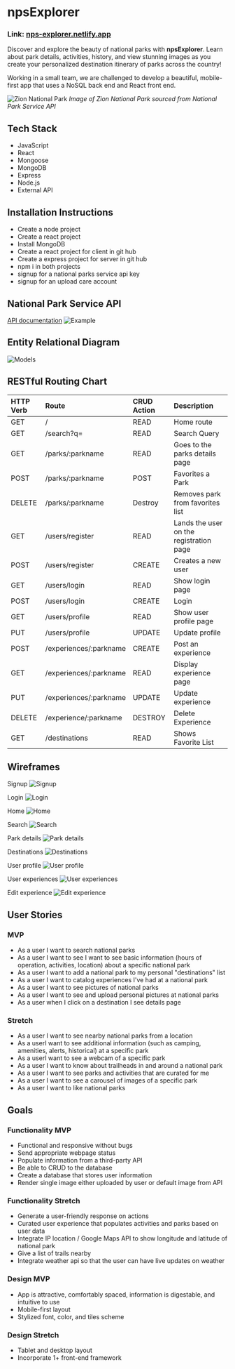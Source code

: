 # npsExplorer

### Link: [nps-explorer.netlify.app]([https://nps-explorer.netlify.app/](https://645ae12259fd3d52913fb954--grand-sunflower-c807ab.netlify.app/))

Discover and explore the beauty of national parks with **npsExplorer**. Learn about park details, activities, history, and view stunning images as you create your personalized destination itinerary of parks across the country!

Working in a small team, we are challenged to develop a beautiful, mobile-first app that uses a NoSQL back end and React front end. 

![Zion National Park](https://www.nps.gov/common/uploads/structured_data/68BFC1AC-BF96-629F-89D261D78F181C64.jpg)
*Image of Zion National Park sourced from National Park Service API*

## Tech Stack
* JavaScript 
* React
* Mongoose
* MongoDB
* Express
* Node.js
* External API

## Installation Instructions

* Create a node project
* Create a react project
* Install MongoDB
* Create a react project for client in git hub
* Create a express project for server in git hub
* npm i in both projects
* signup for a national parks service api key
* signup for an upload care account


## National Park Service API
[API documentation](https://www.nps.gov/subjects/developer/api-documentation.htm)
![Example](./readMedia/NPS-API-example.png)

## Entity Relational Diagram
![Models](./readMedia/erd.png)

## RESTful Routing Chart
| HTTP Verb | Route                       | CRUD Action | Description                             |
|:--------- |:--------------------------- |:----------- |:--------------------------------------- |
| GET       | /                           | READ        | Home route                              |
| GET       | /search?q=                  | READ        | Search Query                            |
| GET       | /parks/:parkname            | READ        | Goes to the parks details page          |
| POST      | /parks/:parkname            | POST        | Favorites a Park                        |
| DELETE    | /parks/:parkname            | Destroy     | Removes park from favorites list        |
| GET       | /users/register             | READ        | Lands the user on the registration page |
| POST      | /users/register             | CREATE      | Creates a new user                      |
| GET       | /users/login                | READ        | Show login page                         |
| POST      | /users/login                | CREATE      | Login                                   |
| GET       | /users/profile              | READ        | Show user profile page                  |
| PUT       | /users/profile              | UPDATE      | Update profile                          |
| POST      | /experiences/:parkname | CREATE      | Post an experience                      |
| GET       | /experiences/:parkname | READ        | Display experience page                 |
| PUT       | /experiences/:parkname | UPDATE      | Update experience                       |
| DELETE    | /experience/:parkname  | DESTROY     | Delete Experience                       |
| GET       | /destinations               | READ        | Shows Favorite List                     |

## Wireframes
Signup
![Signup](./readMedia/Wireframe-sign-up.png)


Login
![Login](./readMedia/Wireframe-login.png)


Home
![Home](./readMedia/Wireframe-home.png)


Search
![Search](./readMedia/Wireframe-search.png)


Park details
![Park details](./readMedia/Wireframe-park-details.png)


Destinations
![Destinations](./readMedia/Wireframe-destinations.png)


User profile
![User profile](./readMedia/Wireframe-user-profile.png)


User experiences
![User experiences](./readMedia/Wireframe-view-experience.png)


Edit experience
![Edit experience](./readMedia/Wireframe-edit-experience.png)

## User Stories
### MVP
* As a user I want to search national parks
* As a user I want to see I want to see basic information (hours of operation, activities, location) about a specific national park
* As a user I want to add a national park to my personal "destinations" list
* As a user I want to catalog experiences I've had at a national park
* As a user I want to see pictures of national parks
* As a user I want to see and upload personal pictures at national parks
* As a user when I click on a destination I see details page 


### Stretch
* As a user I want to see nearby national parks from a location
* As a userI want to see additional information (such as camping, amenities, alerts, historical) at a specific park
* As a userI want to see a webcam of a specific park
* As a user I want to know about trailheads in and around a national park
* As a user I want to see parks and activities that are curated for me
* As a user I want to see a carousel of images of a specific park
* As a user I want to like national parks

## Goals
### Functionality MVP
* Functional and responsive without bugs
* Send appropriate webpage status
* Populate information from a third-party API
* Be able to CRUD to the database
* Create a database that stores user information
* Render single image either uploaded by user or default image from API


### Functionality Stretch
* Generate a user-friendly response on actions
* Curated user experience that populates activities and parks based on user data
* Integrate IP location / Google Maps API to show longitude and latitude of national park
* Give a list of trails nearby
* Integrate weather api so that the user can have live updates on weather

### Design MVP
* App is attractive, comfortably spaced, information is digestable, and intuitive to use
*  Mobile-first layout
* Stylized font, color, and tiles scheme

### Design Stretch
* Tablet and desktop layout
* Incorporate 1+ front-end framework
